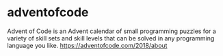# adventofcode
Advent of Code is an Advent calendar of small programming puzzles for a variety of skill sets and skill levels that can be solved in any programming language you like.
https://adventofcode.com/2018/about 
